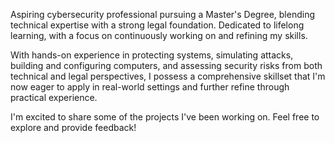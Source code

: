 
Aspiring cybersecurity professional pursuing a Master's Degree, blending technical expertise with a strong legal foundation. Dedicated to lifelong learning, with a focus on continuously working on and refining my skills.



With hands-on experience in protecting systems, simulating attacks, building and configuring computers, and assessing security risks from both technical and legal perspectives, I possess a comprehensive skillset that I'm now eager to apply in real-world settings and further refine through practical experience.


I'm excited to share some of the projects I've been working on. Feel free to explore and provide feedback!
